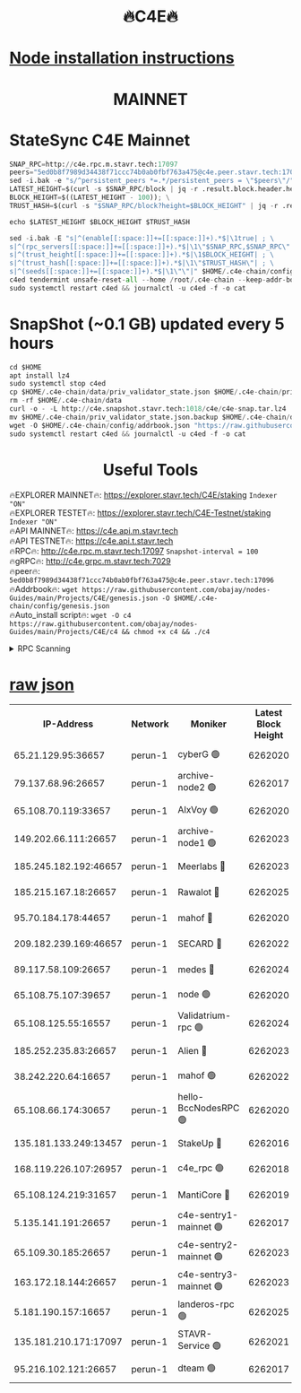 <h1 align="center"> 🔥C4E🔥</h1>

[Node installation instructions](https://github.com/obajay/nodes-Guides/tree/main/Projects/C4E)
=

<h1 align="center"> MAINNET</h1>

# StateSync C4E Mainnet
```python
SNAP_RPC=http://c4e.rpc.m.stavr.tech:17097
peers="5ed0b8f7989d34438f71ccc74b0ab0fbf763a475@c4e.peer.stavr.tech:17096"
sed -i.bak -e "s/^persistent_peers *=.*/persistent_peers = \"$peers\"/" $HOME/.c4e-chain/config/config.toml
LATEST_HEIGHT=$(curl -s $SNAP_RPC/block | jq -r .result.block.header.height); \
BLOCK_HEIGHT=$((LATEST_HEIGHT - 100)); \
TRUST_HASH=$(curl -s "$SNAP_RPC/block?height=$BLOCK_HEIGHT" | jq -r .result.block_id.hash)

echo $LATEST_HEIGHT $BLOCK_HEIGHT $TRUST_HASH

sed -i.bak -E "s|^(enable[[:space:]]+=[[:space:]]+).*$|\1true| ; \
s|^(rpc_servers[[:space:]]+=[[:space:]]+).*$|\1\"$SNAP_RPC,$SNAP_RPC\"| ; \
s|^(trust_height[[:space:]]+=[[:space:]]+).*$|\1$BLOCK_HEIGHT| ; \
s|^(trust_hash[[:space:]]+=[[:space:]]+).*$|\1\"$TRUST_HASH\"| ; \
s|^(seeds[[:space:]]+=[[:space:]]+).*$|\1\"\"|" $HOME/.c4e-chain/config/config.toml
c4ed tendermint unsafe-reset-all --home /root/.c4e-chain --keep-addr-book
sudo systemctl restart c4ed && journalctl -u c4ed -f -o cat
```
# SnapShot (~0.1 GB) updated every 5 hours
```python
cd $HOME
apt install lz4
sudo systemctl stop c4ed
cp $HOME/.c4e-chain/data/priv_validator_state.json $HOME/.c4e-chain/priv_validator_state.json.backup
rm -rf $HOME/.c4e-chain/data
curl -o - -L http://c4e.snapshot.stavr.tech:1018/c4e/c4e-snap.tar.lz4 | lz4 -c -d - | tar -x -C $HOME/.c4e-chain --strip-components 2
mv $HOME/.c4e-chain/priv_validator_state.json.backup $HOME/.c4e-chain/data/priv_validator_state.json
wget -O $HOME/.c4e-chain/config/addrbook.json "https://raw.githubusercontent.com/obajay/nodes-Guides/main/Projects/C4E/addrbook.json"
sudo systemctl restart c4ed && journalctl -u c4ed -f -o cat
```
 <h1 align="center"> Useful Tools</h1>

🔥EXPLORER MAINNET🔥:  https://explorer.stavr.tech/C4E/staking            `Indexer "ON"` \
🔥EXPLORER TESTET🔥:   https://explorer.stavr.tech/C4E-Testnet/staking     `Indexer "ON"` \
🔥API MAINNET🔥:       https://c4e.api.m.stavr.tech \
🔥API TESTNET🔥:       https://c4e.api.t.stavr.tech \
🔥RPC🔥:               http://c4e.rpc.m.stavr.tech:17097                  `Snapshot-interval = 100` \
🔥gRPC🔥:              http://c4e.grpc.m.stavr.tech:7029 \
🔥peer🔥:              `5ed0b8f7989d34438f71ccc74b0ab0fbf763a475@c4e.peer.stavr.tech:17096` \
🔥Addrbook🔥:    ```wget https://raw.githubusercontent.com/obajay/nodes-Guides/main/Projects/C4E/genesis.json -O $HOME/.c4e-chain/config/genesis.json``` \
🔥Auto_install script🔥: ```wget -O c4 https://raw.githubusercontent.com/obajay/nodes-Guides/main/Projects/C4E/c4 && chmod +x c4 && ./c4```





<details>
<summary>RPC Scanning</summary>

<h2 align="center"> We scan nodes in real time every 4 hours. And we provide the final result of RPC endpoints.
We cannot influence the operation of these nodes in any way. </h2>


```python
If Voting Power is higher than 0 --> then the Node is a validator of the network and may be subject to attack and be a potential threat to the chain.
```
```python
We marked such validators with a red symbol
```

</details>

[raw json](https://rpc-check.c4e.stavr.tech/c4e/rpc-c4e-result.json)
=



<table><tr><th>IP-Address</th><th>Network</th><th>Moniker</th><th>Latest Block Height</th><th>Earliest Block Height</th><th>Catching Up</th><th>Tx Index</th><th>Voting Power</th><th>Scan Time</th></tr><tr><td>65.21.129.95:36657</td><td>perun-1</td><td>cyberG 🟢</td><td>6262020</td><td>0</td><td>False</td><td>on</td><td>0</td><td>2023-12-13T00:17:34.623312681UTC</td></tr><tr><td>79.137.68.96:26657</td><td>perun-1</td><td>archive-node2 🟢</td><td>6262017</td><td>1</td><td>False</td><td>on</td><td>0</td><td>2023-12-13T00:17:18.442902857UTC</td></tr><tr><td>65.108.70.119:33657</td><td>perun-1</td><td>AlxVoy 🟢</td><td>6262020</td><td>1</td><td>False</td><td>on</td><td>0</td><td>2023-12-13T00:17:34.255269323UTC</td></tr><tr><td>149.202.66.111:26657</td><td>perun-1</td><td>archive-node1 🟢</td><td>6262023</td><td>1</td><td>False</td><td>on</td><td>0</td><td>2023-12-13T00:17:51.402602337UTC</td></tr><tr><td>185.245.182.192:46657</td><td>perun-1</td><td>Meerlabs 🔴</td><td>6262023</td><td>1051501</td><td>False</td><td>on</td><td>493550</td><td>2023-12-13T00:17:56.678721129UTC</td></tr><tr><td>185.215.167.18:26657</td><td>perun-1</td><td>Rawalot 🔴</td><td>6262025</td><td>1090501</td><td>False</td><td>on</td><td>579034</td><td>2023-12-13T00:18:08.964346519UTC</td></tr><tr><td>95.70.184.178:44657</td><td>perun-1</td><td>mahof 🔴</td><td>6262020</td><td>2342001</td><td>False</td><td>off</td><td>1357006</td><td>2023-12-13T00:17:33.919753294UTC</td></tr><tr><td>209.182.239.169:46657</td><td>perun-1</td><td>SECARD 🔴</td><td>6262022</td><td>2616101</td><td>False</td><td>off</td><td>675729</td><td>2023-12-13T00:17:48.644611505UTC</td></tr><tr><td>89.117.58.109:26657</td><td>perun-1</td><td>medes 🔴</td><td>6262024</td><td>2826001</td><td>False</td><td>off</td><td>471345</td><td>2023-12-13T00:18:03.870495071UTC</td></tr><tr><td>65.108.75.107:39657</td><td>perun-1</td><td>node 🟢</td><td>6262020</td><td>5198801</td><td>False</td><td>on</td><td>0</td><td>2023-12-13T00:17:37.410032244UTC</td></tr><tr><td>65.108.125.55:16557</td><td>perun-1</td><td>Validatrium-rpc 🟢</td><td>6262024</td><td>5551301</td><td>False</td><td>on</td><td>0</td><td>2023-12-13T00:18:06.296889597UTC</td></tr><tr><td>185.252.235.83:26657</td><td>perun-1</td><td>Alien 🔴</td><td>6262023</td><td>5736001</td><td>False</td><td>on</td><td>380508</td><td>2023-12-13T00:17:51.714327621UTC</td></tr><tr><td>38.242.220.64:16657</td><td>perun-1</td><td>mahof 🟢</td><td>6262022</td><td>5980001</td><td>False</td><td>off</td><td>0</td><td>2023-12-13T00:17:49.019547805UTC</td></tr><tr><td>65.108.66.174:30657</td><td>perun-1</td><td>hello-BccNodesRPC 🟢</td><td>6262020</td><td>5985401</td><td>False</td><td>on</td><td>0</td><td>2023-12-13T00:17:34.980399595UTC</td></tr><tr><td>135.181.133.249:13457</td><td>perun-1</td><td>StakeUp 🔴</td><td>6262016</td><td>6015001</td><td>False</td><td>on</td><td>1357007</td><td>2023-12-13T00:17:13.229501885UTC</td></tr><tr><td>168.119.226.107:26957</td><td>perun-1</td><td>c4e_rpc 🟢</td><td>6262018</td><td>6162018</td><td>False</td><td>on</td><td>0</td><td>2023-12-13T00:17:26.869730117UTC</td></tr><tr><td>65.108.124.219:31657</td><td>perun-1</td><td>MantiCore 🔴</td><td>6262019</td><td>6162019</td><td>False</td><td>off</td><td>837598</td><td>2023-12-13T00:17:33.418413427UTC</td></tr><tr><td>5.135.141.191:26657</td><td>perun-1</td><td>c4e-sentry1-mainnet 🟢</td><td>6262017</td><td>6198001</td><td>False</td><td>on</td><td>0</td><td>2023-12-13T00:17:17.712713574UTC</td></tr><tr><td>65.109.30.185:26657</td><td>perun-1</td><td>c4e-sentry2-mainnet 🟢</td><td>6262023</td><td>6238301</td><td>False</td><td>on</td><td>0</td><td>2023-12-13T00:17:56.313217202UTC</td></tr><tr><td>163.172.18.144:26657</td><td>perun-1</td><td>c4e-sentry3-mainnet 🟢</td><td>6262023</td><td>6239001</td><td>False</td><td>on</td><td>0</td><td>2023-12-13T00:17:57.339822377UTC</td></tr><tr><td>5.181.190.157:16657</td><td>perun-1</td><td>landeros-rpc 🟢</td><td>6262025</td><td>6249001</td><td>False</td><td>on</td><td>0</td><td>2023-12-13T00:18:08.650027705UTC</td></tr><tr><td>135.181.210.171:17097</td><td>perun-1</td><td>STAVR-Service 🟢</td><td>6262021</td><td>6260001</td><td>False</td><td>on</td><td>0</td><td>2023-12-13T00:17:39.805402456UTC</td></tr><tr><td>95.216.102.121:26657</td><td>perun-1</td><td>dteam 🟢</td><td>6262017</td><td>6261001</td><td>False</td><td>on</td><td>0</td><td>2023-12-13T00:17:18.084896766UTC</td></tr></table>
